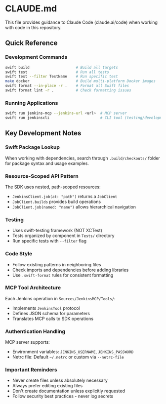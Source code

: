 # CLAUDE.md

This file provides guidance to Claude Code (claude.ai/code) when working with code in this repository.

## Quick Reference

### Development Commands
```bash
swift build                     # Build all targets
swift test                      # Run all tests
swift test --filter TestName    # Run specific test
make docker                     # Build multi-platform Docker images
swift format --in-place -r .    # Format all Swift files
swift format lint -r .          # Check formatting issues
```

### Running Applications
```bash
swift run jenkins-mcp --jenkins-url <url>  # MCP server
swift run jenkinscli                       # CLI tool (testing/development)
```

## Key Development Notes

### Swift Package Lookup
When working with dependencies, search through `.build/checkouts/` folder for package syntax and usage examples.

### Resource-Scoped API Pattern
The SDK uses nested, path-scoped resources:
- `JenkinsClient.job(at: "path")` returns a `JobClient`
- `JobClient.builds` provides build operations
- `JobClient.job(named: "name")` allows hierarchical navigation

### Testing
- Uses swift-testing framework (NOT XCTest)
- Tests organized by component in `Tests/` directory
- Run specific tests with `--filter` flag

### Code Style
- Follow existing patterns in neighboring files
- Check imports and dependencies before adding libraries
- Use `.swift-format` rules for consistent formatting

### MCP Tool Architecture
Each Jenkins operation in `Sources/JenkinsMCP/Tools/`:
- Implements `JenkinsTool` protocol
- Defines JSON schema for parameters
- Translates MCP calls to SDK operations

### Authentication Handling
MCP server supports:
- Environment variables: `JENKINS_USERNAME`, `JENKINS_PASSWORD`
- Netrc file: Default `~/.netrc` or custom via `--netrc-file`

### Important Reminders
- Never create files unless absolutely necessary
- Always prefer editing existing files
- Don't create documentation unless explicitly requested
- Follow security best practices - never log secrets